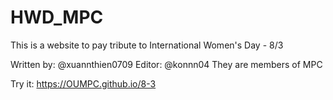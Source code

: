 # HWD_MPC
This is a website to pay tribute to International Women's Day - 8/3

Written by: @xuannthien0709
Editor: @konnn04
They are members of MPC

Try it: https://OUMPC.github.io/8-3